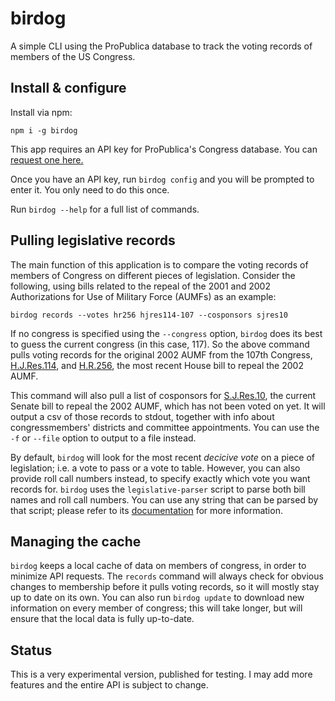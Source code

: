 # birdog

A simple CLI using the ProPublica database to track the voting records of members of the US Congress.

## Install &amp; configure

Install via npm:

```
npm i -g birdog
```

This app requires an API key for ProPublica's Congress database. You can [request one here.](https://www.propublica.org/datastore/api/propublica-congress-api)

Once you have an API key, run `birdog config` and you will be prompted to enter it. You only need to do this once.

Run `birdog --help` for a full list of commands.

## Pulling legislative records

The main function of this application is to compare the voting records of members of Congress on different pieces of legislation.
Consider the following, using bills related to the repeal of the 2001 and 2002 Authorizations for Use of Military Force (AUMFs) as an example:

```
birdog records --votes hr256 hjres114-107 --cosponsors sjres10
```

If no congress is specified using the `--congress` option, `birdog` does its best to guess the current congress (in this case, 117).
So the above command pulls voting records for the original 2002 AUMF from the 107th Congress, [H.J.Res.114](https://www.congress.gov/bill/107th-congress/house-joint-resolution/114),
and [H.R.256](https://www.congress.gov/bill/117th-congress/house-bill/256), the most recent House bill to repeal the 2002 AUMF.

This command will also pull a list of cosponsors for [S.J.Res.10](https://www.congress.gov/bill/117th-congress/senate-joint-resolution/10),
the current Senate bill to repeal the 2002 AUMF, which has not been voted on yet. It will output a csv of those records to stdout, together with info about congressmembers'
districts and committee appointments. You can use the `-f` or `--file` option to output to a file instead.

By default, `birdog` will look for the most recent _decicive vote_ on a piece of legislation; i.e. a vote to pass or a vote to table.
However, you can also provide roll call numbers instead, to specify exactly which vote you want records for. `birdog` uses the `legislative-parser`
script to parse both bill names and roll call numbers. You can use any string that can be parsed by that script;
please refer to its [documentation](https://www.npmjs.com/package/legislative-parser) for more information.

## Managing the cache

`birdog` keeps a local cache of data on members of congress, in order to minimize API requests. The `records` command will always check for obvious changes to membership before it pulls voting records, so it will mostly stay up to date on its own. You can also run `birdog update` to download new information on every member of congress; this will take longer, but will ensure that the local data is fully up-to-date.

## Status

This is a very experimental version, published for testing. I may add more features and the entire API is subject to change.
